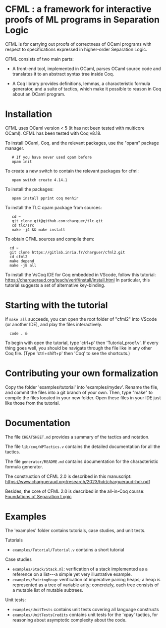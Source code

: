 # CFML : a framework for interactive proofs of ML programs in Separation Logic

CFML is for carrying out proofs of correctness of OCaml programs with
respect to specifications expressed in higher-order Separation Logic.

CFML consists of two main parts:

- A front-end tool, implemented in OCaml, parses OCaml source code and
  translates it to an abstract syntax tree inside Coq.

- A Coq library provides definitions, lemmas, a characteristic formula
  generator, and a suite of tactics, which make it possible to reason in Coq
  about an OCaml program.


# Installation

CFML uses OCaml version < 5 (it has not been tested with multicore OCaml).
CFML has been tested with Coq v8.18.

To install OCaml, Coq, and the relevant packages, use the "opam" package manager.

```
   # If you have never used opam before
   opam init
```

To create a new switch to contain the relevant packages for cfml:

```
   opam switch create 4.14.1
```

To install the packages:

```
   opam install pprint coq menhir 
```

To install the TLC opam package from sources:

```
   cd ~
   git clone git@github.com:charguer/tlc.git
   cd tlc/src
   make -j4 && make install
```

To obtain CFML sources and compile them:

```
  cd ~
  git clone https://gitlab.inria.fr/charguer/cfml2.git
  cd cfml2
  make depend
  make -j8 all
```

To install the VsCoq IDE for Coq embedded in VScode, follow this tutorial:
https://chargueraud.org/teach/verif/install/install.html
In particular, this tutorial suggests a set of alternative key-binding.

# Starting with the tutorial

If `make all` succeeds, you can open the root folder of "cfml2"
into VScode (or another IDE), and play the files interactively.

```
  code . &
```

To begin with open the tutorial, type 'ctrl+p' then 'Tutorial_proof.v'.
If every thing goes well, you should be navigate through the file like
in any other Coq file. (Type 'ctrl+shift+p' then 'Coq' to see the shortcuts.)


# Contributing your own formalization

Copy the folder 'examples/tutorial' into 'examples/mydev'.
Rename the file, and commit the files into a git branch of your own.
Then, type "make" to compile the files located in your new folder.
Open these files in your IDE just like those from the tutorial.


# Documentation

The file `CHEATSHEET.md` provides a summary of the tactics and notation.

The file `lib/coq/WPTactics.v` contains the detailed documentation for
all the tactics.

The file `generator/README.md` contains documentation for the
characteristic formula generator.

The construction of CFML 2.0 is described in this manuscript:
https://www.chargueraud.org/research/2023/hdr/chargueraud-hdr.pdf

Besides, the core of CFML 2.0 is described in the all-in-Coq course:
[Foundations of Separation Logic](https://softwarefoundations.cis.upenn.edu/slf-current/index.html)


# Examples

The 'examples' folder contains tutorials, case studies, and unit tests.

Tutorials

- `examples/Tutorial/Tutorial.v` contains a short tutorial

Case studies

- `examples/Stack/Stack.ml`: verification of a stack implemented as a reference on a list---a simple yet very illustrative example.
- `examples/PairingHeap`: verification of imperative pairing heaps; a heap is represented as a tree of variable arity; concretely, each tree consists of a mutable list of mutable subtrees.

Unit tests:

- `examples/UnitTests` contains unit tests covering all language constructs
- `examples/UnitTestsCredits` contains unit tests for the 'xpay' tactics,
  for reasoning about asymptotic complexity about the code.



